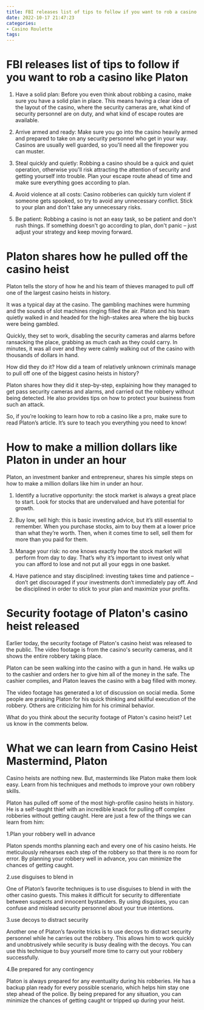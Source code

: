 ```yaml
---
title: FBI releases list of tips to follow if you want to rob a casino like Platon
date: 2022-10-17 21:47:23
categories:
- Casino Roulette
tags:
---
```



#  FBI releases list of tips to follow if you want to rob a casino like Platon

1. Have a solid plan: 
Before you even think about robbing a casino, make sure you have a solid plan in place. This means having a clear idea of the layout of the casino, where the security cameras are, what kind of security personnel are on duty, and what kind of escape routes are available.

2. Arrive armed and ready: 
Make sure you go into the casino heavily armed and prepared to take on any security personnel who get in your way. Casinos are usually well guarded, so you'll need all the firepower you can muster.

3. Steal quickly and quietly: 
Robbing a casino should be a quick and quiet operation, otherwise you'll risk attracting the attention of security and getting yourself into trouble. Plan your escape route ahead of time and make sure everything goes according to plan.

4. Avoid violence at all costs: 
Casino robberies can quickly turn violent if someone gets spooked, so try to avoid any unnecessary conflict. Stick to your plan and don't take any unnecessary risks.

5. Be patient: 
Robbing a casino is not an easy task, so be patient and don't rush things. If something doesn't go according to plan, don't panic – just adjust your strategy and keep moving forward.

#  Platon shares how he pulled off the casino heist 

Platon tells the story of how he and his team of thieves managed to pull off one of the largest casino heists in history.

It was a typical day at the casino. The gambling machines were humming and the sounds of slot machines ringing filled the air. Platon and his team quietly walked in and headed for the high-stakes area where the big bucks were being gambled.

Quickly, they set to work, disabling the security cameras and alarms before ransacking the place, grabbing as much cash as they could carry. In minutes, it was all over and they were calmly walking out of the casino with thousands of dollars in hand.

How did they do it? How did a team of relatively unknown criminals manage to pull off one of the biggest casino heists in history?

Platon shares how they did it step-by-step, explaining how they managed to get pass security cameras and alarms, and carried out the robbery without being detected. He also provides tips on how to protect your business from such an attack.

So, if you’re looking to learn how to rob a casino like a pro, make sure to read Platon’s article. It’s sure to teach you everything you need to know!

#  How to make a million dollars like Platon in under an hour 

Platon, an investment banker and entrepreneur, shares his simple steps on how to make a million dollars like him in under an hour.

1. Identify a lucrative opportunity: the stock market is always a great place to start. Look for stocks that are undervalued and have potential for growth.

2. Buy low, sell high: this is basic investing advice, but it’s still essential to remember. When you purchase stocks, aim to buy them at a lower price than what they’re worth. Then, when it comes time to sell, sell them for more than you paid for them.

3. Manage your risk: no one knows exactly how the stock market will perform from day to day. That’s why it’s important to invest only what you can afford to lose and not put all your eggs in one basket.

4. Have patience and stay disciplined: investing takes time and patience – don’t get discouraged if your investments don’t immediately pay off. And be disciplined in order to stick to your plan and maximize your profits.

#  Security footage of Platon's casino heist released 

Earlier today, the security footage of Platon's casino heist was released to the public. The video footage is from the casino's security cameras, and it shows the entire robbery taking place.

Platon can be seen walking into the casino with a gun in hand. He walks up to the cashier and orders her to give him all of the money in the safe. The cashier complies, and Platon leaves the casino with a bag filled with money.

The video footage has generated a lot of discussion on social media. Some people are praising Platon for his quick thinking and skillful execution of the robbery. Others are criticizing him for his criminal behavior.

What do you think about the security footage of Platon's casino heist? Let us know in the comments below.

#  What we can learn from Casino Heist Mastermind, Platon

Casino heists are nothing new. But, masterminds like Platon make them look easy. Learn from his techniques and methods to improve your own robbery skills.

Platon has pulled off some of the most high-profile casino heists in history. He is a self-taught thief with an incredible knack for pulling off complex robberies without getting caught. Here are just a few of the things we can learn from him:

1.Plan your robbery well in advance

Platon spends months planning each and every one of his casino heists. He meticulously rehearses each step of the robbery so that there is no room for error. By planning your robbery well in advance, you can minimize the chances of getting caught.

2.use disguises to blend in

One of Platon’s favorite techniques is to use disguises to blend in with the other casino guests. This makes it difficult for security to differentiate between suspects and innocent bystanders. By using disguises, you can confuse and mislead security personnel about your true intentions.

3.use decoys to distract security

Another one of Platon’s favorite tricks is to use decoys to distract security personnel while he carries out the robbery. This allows him to work quickly and unobtrusively while security is busy dealing with the decoys. You can use this technique to buy yourself more time to carry out your robbery successfully.

4.Be prepared for any contingency

Platon is always prepared for any eventuality during his robberies. He has a backup plan ready for every possible scenario, which helps him stay one step ahead of the police. By being prepared for any situation, you can minimize the chances of getting caught or tripped up during your heist.